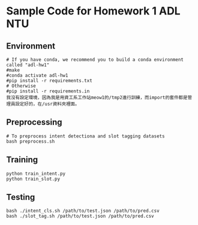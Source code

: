 # Sample Code for Homework 1 ADL NTU

## Environment
```shell
# If you have conda, we recommend you to build a conda environment called "adl-hw1"
#make
#conda activate adl-hw1
#pip install -r requirements.txt
# Otherwise
#pip install -r requirements.in
我沒有設定環境，因為我是用資工系工作站meow1的/tmp2進行訓練，而import的套件都是管理員設定好的，在/usr資料夾裡面。
```

## Preprocessing
```shell
# To preprocess intent detectiona and slot tagging datasets
bash preprocess.sh
```

## Training
```shell
python train_intent.py
python train_slot.py
```

## Testing
```shell
bash ./intent_cls.sh /path/to/test.json /path/to/pred.csv
bash ./slot_tag.sh /path/to/test.json /path/to/pred.csv
```